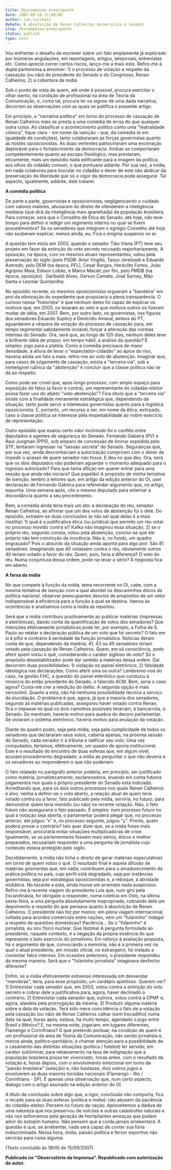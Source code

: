 ```yaml
---
title: Descompasso preocupante
date: 2007-09-16 21:00:00
author: ivo.lucchesi
debate: A absolvição de Renan Calheiros desmoraliza o Senado?
slug: descompasso-preocupante
status: publish 
type: post
---
```


Vou enfrentar o desafio de escrever sobre um fato amplamente já explorado por inúmeras angulações, em reportagens, artigos, telejornais, entrevistas etc. Como aprecio correr certos riscos, lanço-me a mais este. Refiro-me à dupla pantomima a envolver: 1) o processo de votação a respeito da cassação (ou não) do presidente do Senado e do Congresso, Renan Calheiros; 2) a cobertura da mídia.


Sob o ponto de vista de quem, até onde é possível, procura exercitar o olhar isento, na condição de profissional na área de Teoria da Comunicação, e, como tal, procura ler os signos de uma dada narrativa, decorrem as observações com as quais se justifica o presente artigo.


Em princípio, a "narrativa política" em torno do processo de cassação de Renan Calheiros mais se presta a uma comédia de erros do que qualquer outra coisa. Ao classificar o acontecimento político como uma "teatralidade cômica", fique claro - em nome da isenção - que, da comédia (e em igualdade de condições), tanto colaboraram as forças governistas quanto as hostes oposicionistas. As duas vertentes patrocinaram uma encenação deplorável para o fortalecimento da democracia. Ambas se comportaram competentemente quanto ao escopo fisiológico, mas prestaram, eticamente, mais um episódio nada edificante para a imagem da política, aos olhos do cidadão comum, o que pontuarei adiante. Por sua vez, a mídia, em nada colaborou para inocular no cidadão o dever de este não abdicar da preservação da liberdade que só o vigor da democracia pode assegurar. Tal aspecto, igualmente, adiante, dele tratarei. 


**A comédia política**


De parte a parte, governistas e oposicionistas, negligenciando o cuidado com valores maiores, abusaram do direito de ofenderem a inteligência mediana (que dirá da inteligência mais aparelhada) da população brasileira. Para começar, será que o Conselho de Ética do Senado, até hoje, não teve tempo para definir e redigir um regimento interno no qual se fixem procedimentos? Se os senadores que integram o egrégio Conselho até hoje não souberam explicar, menos ainda, eu. Fica o enigma suspenso no ar.


A questão tem início em 2003, quando o senador Tião Viana (PT) teve seu projeto em favor da extinção do voto secreto recusado majoritariamente. A oposição, na época, com os mesmos atuais representantes, votou pela preservação do sigilo (pelo PSDB: Artur Virgilio, Tasso Jereissati e Eduardo Azeredo; pelo DEM (na época, PFL), Cesar Borges, Heráclito Fortes, João Agripino Maia, Edison Lobão, e Marco Maciel; por fim, pelo PMDB (na época, oposição):  Garibaldi Alves, Gerson Camata, José Sarney, Mão Santa e Leomar Quintanilha.  


No episódio recente, os mesmos oposicionistas ergueram a "bandeira" em prol da eliminação do expediente que propiciaria a plena transparência. O curioso nessa "historieta" é que nenhum deles foi capaz de explicar os motivos que, em 2003, os levaram ao veto e que motivos outros os fizeram mudar de idéia, em 2007. Bem, por outro lado, os governistas, nas figuras dos senadores Eduardo Suplicy e Deolcídio Amaral, ambos do PT, aguardaram a véspera da votação do processo de cassação para, em tempo regimental sabidamente inviável, forçar a alteração das normas internas do Senado. Ora, será que, ao longo de 120 dias, nenhum deles teve a brilhante idéia de propor, em tempo hábil, a análise da questão? É simples: jogo para a platéia. Como a comédia precisava de maior densidade, à altura de levar o "espectador-cidadão" ao ápice do riso, haveria ainda um fato a mais: refiro-me ao voto de abstenção. Imaginar que, para casos de julgamento de cassação, exista a "terceira via", sob a ininteligível rubrica da "abstenção" é concluir que a classe política não se dá ao respeito.


Como pode ser crível que, após longo processo, com amplo espaço para exposição de fatos (a favor e contra), um representante do cidadão-eleitor possa fazer uso do abjeto "voto-abstenção"? Fica óbvio que a "terceira via" existe com a finalidade meramente estratégica que, dependendo da situação, tanto pode servir a interesses governistas quanto para a logística oposicionista. É, portanto, um recurso a ser, em nome da ética, extirpado, caso a classe política se interesse pela respeitabilidade ao nobre exercício de representação.


Outro episódio que exalou certo odor incômodo foi o conflito entre deputados e agentes de segurança do Senado. Fernando Gabeira (PV) e Raul Jungman (PPS), sob amparo de concessão de liminar expedida pelo STF, tentaram ingressar na "sessão secreta" do Senado. Seguranças que, por sua vez, ainda desconheciam a autorização cumpriram com o dever de impedir o acesso de quem senador não fosse. E deu no que deu. Ora, será que os dois deputados não poderiam aguardar o momento adequado para o ingresso autorizado? Para que tanta aflição em querer entrar para uma sessão que ainda não iniciara? Que papelão! A propósito de minha tentativa de isenção, lembro a leitores que, em artigo da edição anterior do OI, usei declaração de Fernando Gabeira para referendar argumento que, no artigo, expunha. Uma semana após, cito o mesmo deputado para externar a discordância quanto a seu procedimento.


Bem, a comédia ainda teria mais um ato: a declaração do réu, senador Renan Calheiros, ao afirmar que um dos votos de abstenção foi o dele. Do episódio, extraem-se duas conclusões (e não sei qual delas é a mais insólita): 1) qual é a justificativa ética (ou jurídica) que permite um réu votar no processo movido contra si? Kafka não imaginou essa situação; 2) se o próprio réu, segundo consta, votou pela abstenção, conclui-se que ele próprio não tem convicção da inocência. Não é, no fundo, um quadro engraçado? Pois o absurdo da situação ainda aponta para algo pior. São 81 senadores. Imaginando que 40 votassem contra o réu, obviamente outros 40 teriam votado a favor do réu. Quem, pois, faria a diferença? O voto do réu. Numa conjuntura dessa ordem, pode-se levar a sério? A resposta fica em aberto.


**A farsa da mídia**


No que compete à função da mídia, tema recorrente no OI, cabe, com a mesma tentativa de isenção com a qual abordei os descaminhos éticos da política nacional, observar preocupantes desvios de propósitos de um setor indispensável à eficiência para a função à qual se destina. Vamos às ocorrências e analisemos como a mídia as reportou.


Será que a mídia contribuiu positivamente ao publicar matérias (impressas e eletrônicas), dando conta da quantificação de votos dos senadores? Que intenções efetivamente jornalísticas pode ter, por exemplo, a Folha de S. Paulo ao relatar a declaração pública de um voto que foi secreto? O fato em si é pífio e contrário à seriedade da função jornalística. Notícias deram conta de que, dependendo da matéria, 41, 43 ou 45 senadores teriam votado pela cassação de Renan Calheiros. Quem, em sã consciência, pode aferir quem votou o quê, considerando o caráter sigiloso do voto? Só o propósito desestabilizador pode dar sentido a matérias dessa ordem. Daí decorrem duas possibilidades: 1) violação no painel eletrônico; 2) falsidade ideológica nas declarações. Como aferir uma ou outra? Lembremo-nos do caso, na gestão FHC, a questão do painel eletrônico que conduziu à renúncia do então presidente do Senado, o falecido ACM. Bem, seria o caso agora? Custa-me crer a reedição do delito. A segunda opção é mais verossímil. Quanto a esta, não há nenhuma possibilidade técnica a serviço da elucidação. O problema é que, agora, já que a maioria dos senadores, segundo as matérias publicadas, assegurou haver votado contra Renan, fica o impasse no qual os dois caminhos possíveis levariam, à bancarrota, o Senado. Se mentiram, haveria motivo para quebra do decoro parlamentar. Se violaram o sistema eletrônico, haveria motivo para anulação da votação.


Diante do quadro posto, seja pela mídia, seja pela cumplicidade de todos os senadores que declararam seus votos, caberia apenas, na próxima sessão do Senado, cada senador ir à tribuna e ratificar seu voto. Uma vez computados, teríamos, efetivamente, um quadro de aporia institucional. Este é o resultado do encontro de duas esferas que, em algum nível, acusam procedimento degradado: a mídia ao perguntar o que não deveria e os senadores ao responderem o que não poderiam.


O fato relatado no parágrafo anterior poderia, em princípio, ser justificado como matéria, jornalisticamente, esclarecedora, levando em conta futuros julgamentos nos quais o próprio presidente do Senado está indiciado. Acreditando que, para os dois outros processos nos quais Renan Calheiros é alvo, venha a definir-se o voto aberto, a relação atual de quem teria votado contra ou a favor, fato publicado pela mídia, serviria, no futuro, para demonstrar quem teria mentido (ou não) na recente votação. Não, o fato futuro não asseguraria o fato passado. É simples: num processo futuro no qual a votação seja aberta, o parlamentar poderá alegar que, no processo anterior, ele julgou "x" e, no processo seguinte, julgou "y". Pronto, quem poderá provar o contrário? Isto quer dizer que, se a mídia fosse mais responsável, procuraria evitar situações multiplicadoras de crise. Igualmente, se os parlamentares fossem mais sérios, éticos e melhor preparados, recusariam responder a uma pergunta de jornalista cujo conteúdo estava protegido pelo sigilo. 


Decididamente, a mídia não tinha o direito de gerar matérias especulativas em torno de quem votou o quê. O resultado final é aquela difusão de matérias gosmentas que, em nada, contribuem para o amadurecimento da prática política no país, cujo perfil está degradado, seja por instâncias governistas, seja por estratégias oposicionistas e, a reboque, a atividade midiática. No tocante a esta, ainda houve um arremate nada auspicioso. Refiro-me à recente viagem do presidente Lula que, num giro pela Escandinávia, foi obrigado a responder, numa coletiva em Oslo, na última sexta-feira, a uma pergunta absolutamente inapropriada, cobrando dele um depoimento a respeito do que pensava quanto à absolvição de Renan Calheiros. O presidente não fez por menos: em plena viagem internacional, voltada para acordos comerciais entre nações, vem um "fulaninho" indagar a respeito de questões domésticas? Paciência... Se o "fulaninho" é jornalista, eu sou físico nuclear. Que lástima! A pergunta formulada ao presidente, naquele contexto, é a negação da própria essência do que represente o belo exercício do jornalismo. Em reforço à avaliação proposta, há o argumento de que, convocando a memória, não é a primeira vez na qual o atual presidente, em missão oficial, no estrangeiro, foi instado a comentar fatos internos. Em ocasiões anteriores, o presidente respondeu da mesma maneira. Será que o "fulaninho jornalista" imaginava desfecho diferente?


Enfim, se a mídia efetivamente estivesse interessada em desvendar "manobras", teria, para esse propósito, um cardápio apetitoso. Querem ver? 1) Entrevistar cada senador que, em 2003, votou contra a extinção do voto secreto e cobrar dele a justificativa para, agora, haver declinado o contrário; 2) Entrevistar cada senador que, outrora, votou contra a CPMF e, agora, alardeia pela prorrogação da mesma; 3) Produzir alguma matéria sobre a data da votação. Terá sido mera coincidência o fato de a votação pela cassação (ou não) de Renan Calheiros calhar (sem trocadilho) numa data na qual, horas após, estava, há muito tempo, agendado o jogo entre Brasil x México? E, na mesma noite, jogariam, em lugares diferentes, Flamengo e Corinthians? O que pretendo pontuar, na condição de quem é um profissional da área de Teoria da Comunicação, não sendo jornalista e, menos ainda, político-partidário, é chamar atenção para a possibilidade de o casamento das distintas situações (política / futebol) ter servido, em caráter subliminar, para rebaixamento na taxa de indignação que a população brasileira possa ter vivenciado, horas antes, com o resultado da votação e, horas depois, com o envolvimento emocional em torno da "paixão brasileira" (seleção) e, não bastasse, dois outros jogos a envolverem as duas maiores torcidas nacionais (Flamengo - Rio / Corinthians - SP). É apenas uma observação que, num certo aspecto, dialoga com o artigo assinado na edição anterior do OI.


A título de conclusão sobre algo que, a rigor, conclusão não comporta, fica o recado para as duas esferas (política e mídia): não abusem da paciência do cidadão-eleitor. Pensem no futuro da nação. Aproveitemos a dádiva de uma natureza que nos preservou de vulcões e outras catástrofes naturais e não nos esforcemos pela geração de horripilantes ameaças que podem advir do estopim humano. Não pensem que a corda jamais arrebentará. A questão é que, se arrebentar, nada será capaz de conter sua fúria indiscriminada. Nessa hora, mídia, paixão política e fervor esportivo não servirão para coisa alguma. 


(Texto concluído às 18h10 de 15/09/2007).


**Publicado no "Observatório da Imprensa". Republicado com autorização do autor.**


